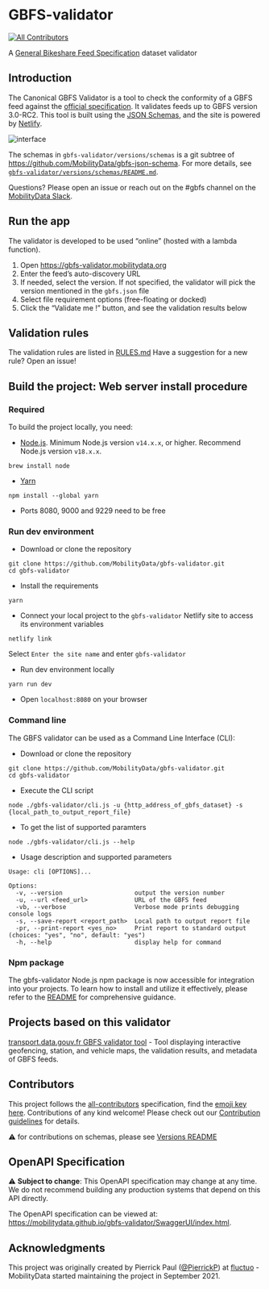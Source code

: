 # GBFS-validator

[![All Contributors](https://img.shields.io/github/all-contributors/MobilityData/gbfs-validator?color=blue&style=flat)](#contributors)

A [General Bikeshare Feed Specification](https://github.com/MobilityData/gbfs) dataset validator

## Introduction

The Canonical GBFS Validator is a tool to check the conformity of a GBFS feed against the [official specification](https://github.com/MobilityData/gbfs/blob/master/gbfs.md).
It validates feeds up to GBFS version 3.0-RC2.
This tool is built using the [JSON Schemas](https://github.com/MobilityData/gbfs-json-schema), and the site is powered by [Netlify](https://www.netlify.com/).

![interface](https://github.com/MobilityData/gbfs-validator/assets/2423604/11206e7a-dd64-4133-bb32-eaa391815e60)

The schemas in `gbfs-validator/versions/schemas` is a git subtree of https://github.com/MobilityData/gbfs-json-schema. For more details, see [`gbfs-validator/versions/schemas/README.md`](https://github.com/MobilityData/gbfs-validator/tree/master/gbfs-validator/versions).

Questions? Please open an issue or reach out on the #gbfs channel on the [MobilityData Slack](https://mobilitydata-io.slack.com/).

## Run the app

The validator is developed to be used “online” (hosted with a lambda function).

1.  Open https://gbfs-validator.mobilitydata.org
2.  Enter the feed’s auto-discovery URL
3.  If needed, select the version. If not specified, the validator will pick the version mentioned in the `gbfs.json` file
4.  Select file requirement options (free-floating or docked)
5.  Click the “Validate me !” button, and see the validation results below

## Validation rules

The validation rules are listed in [RULES.md](/RULES.md)
Have a suggestion for a new rule? Open an issue!

## Build the project: Web server install procedure

### Required

To build the project locally, you need:

- [Node.js](https://nodejs.org/en/download/). Minimum Node.js version `v14.x.x`, or higher. Recommend Node.js version `v18.x.x`.
```shell
brew install node
```

- [Yarn](https://classic.yarnpkg.com/en/docs/install/)
```shell
npm install --global yarn
```

- Ports 8080, 9000 and 9229 need to be free

### Run dev environment

- Download or clone the repository
```shell
git clone https://github.com/MobilityData/gbfs-validator.git
cd gbfs-validator
```

- Install the requirements
```shell
yarn
```

- Connect your local project to the `gbfs-validator` Netlify site to access its environment variables
```shell
netlify link
```
Select `Enter the site name` and enter `gbfs-validator`

- Run dev environment locally
```shell
yarn run dev
```

- Open `localhost:8080` on your browser

### Command line
The GBFS validator can be used as a Command Line Interface (CLI):

- Download or clone the repository
```shell
git clone https://github.com/MobilityData/gbfs-validator.git
cd gbfs-validator
```

- Execute the CLI script
```shell
node ./gbfs-validator/cli.js -u {http_address_of_gbfs_dataset} -s {local_path_to_output_report_file}
```

- To get the list of supported paramters
```shell
node ./gbfs-validator/cli.js --help
```

- Usage description and supported parameters
```
Usage: cli [OPTIONS]...

Options:
  -v, --version                    output the version number
  -u, --url <feed_url>             URL of the GBFS feed
  -vb, --verbose                   Verbose mode prints debugging console logs
  -s, --save-report <report_path>  Local path to output report file
  -pr, --print-report <yes_no>     Print report to standard output (choices: "yes", "no", default: "yes")
  -h, --help                       display help for command
```

### Npm package
The gbfs-validator Node.js npm package is now accessible for integration into your projects. To learn how to install and utilize it effectively, please refer to the [README](./gbfs-validator/README.md) for comprehensive guidance.

## Projects based on this validator

[transport.data.gouv.fr GBFS validator tool](https://transport.data.gouv.fr/validation?type=gbfs) - Tool displaying interactive geofencing, station, and vehicle maps, the validation results, and metadata of GBFS feeds.

## Contributors

<!-- ALL-CONTRIBUTORS-LIST:START - Do not remove or modify this section -->
<!-- prettier-ignore-start -->
<!-- markdownlint-disable -->

<!-- markdownlint-restore -->
<!-- prettier-ignore-end -->

<!-- ALL-CONTRIBUTORS-LIST:END -->

This project follows the [all-contributors](https://allcontributors.org/docs/en/overview) specification, find the [emoji key here](https://allcontributors.org/docs/en/emoji-key). Contributions of any kind welcome! Please check out our [Contribution guidelines](/CONTRIBUTING.md) for details.

:warning: for contributions on schemas, please see [Versions README](gbfs-validator/versions/README.md)

## OpenAPI Specification

:warning: **Subject to change**: This OpenAPI specification may change at any time. We do not recommend building any production systems that depend on this API directly.

The OpenAPI specification can be viewed at: https://mobilitydata.github.io/gbfs-validator/SwaggerUI/index.html.

## Acknowledgments

This project was originally created by Pierrick Paul ([@PierrickP](https://github.com/PierrickP)) at [fluctuo](https://fluctuo.com/) - MobilityData started maintaining the project in September 2021.
